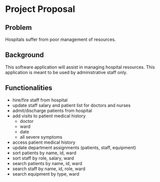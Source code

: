# Project Proposal
## Problem
Hospitals suffer from poor management of resources.

## Background
This software application will assist in managing hospital resources.
This application is meant to be used by administrative staff only.

## Functionalities
* hire/fire staff from hospital
* update staff salary and patient list for doctors and nurses
* admit/discharge patients from hospital
* add visits to patient medical history
	* doctor
	* ward
	* date
	* all severe symptoms
* access patient medical history
* update department assignments (patients, staff, equipment)
* sort patients by name, id, ward
* sort staff by role, salary, ward
* search patients by name, id, ward
* search staff by name, id, role, ward
* search equipment by type, ward